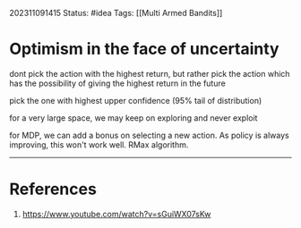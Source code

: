 202311091415
Status: #idea
Tags: [[Multi Armed Bandits]]

# Optimism in the face of uncertainty

dont pick the action with the highest return, but rather pick the action which has the possibility of giving the highest return in the future 

pick the one with highest upper confidence (95% tail of distribution)

for a very large space, we may keep on exploring and never exploit

for MDP, we can add a bonus on selecting a new action. As policy is always improving, this won't work well. RMax algorithm.

---
# References

1. https://www.youtube.com/watch?v=sGuiWX07sKw